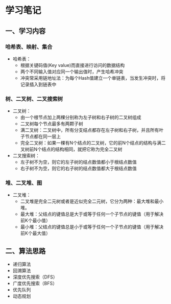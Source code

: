 学习笔记
====
## 一、学习内容
### 哈希表、映射、集合
 * 哈希表：
   * 根据关键码值(Key value)而直接进行访问的数据结构
   * 两个不同输入值对应同一个输出值时，产生哈希冲突
   * 冲突常采用链地址法：为每个Hash值建立一个单链表，当发生冲突时，将记录插入到链表中
### 树、二叉树、二叉搜索树
* 二叉树：
   * 由一个根节点加上两棵分别称为左子树和右子树的二叉树组成
   * 二叉树每个节点最多有两颗子树
   * 满二叉树：二叉树中，所有分支结点都存在左子树和右子树，并且所有叶子节点都在同一层上
   * 完全二叉树：如果一棵有N个结点的二叉树，它的前N个结点的结构与满二叉树前N个结点的结构相同，就把它称为完全二叉树
 * 二叉搜索树：
   * 左子树不为空，则它的左子树的结点数值都小于根结点数值
   * 右子树不为空，则它的右子树的结点数值都大于根结点数值
### 堆、二叉堆、图
 * 二叉堆：
   * 二叉堆是完全二元树或者是近似完全二元树，它分为两种：最大堆和最小堆。
   * 最大堆：父结点的键值总是大于或等于任何一个子节点的键值（用于解决 前K个最小值）
   * 最小堆：父结点的键值总是小于或等于任何一个子节点的键值（用于解决 前K个最大值）
## 二、算法思路
 * 递归算法
 * 回溯算法
 * 深度优先搜索（DFS）
 * 广度优先搜索（BFS）
 * 优先队列
 * 动态规划
